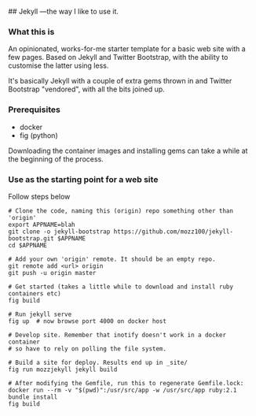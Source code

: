 ## Jekyll
—the way I like to use it.

### What this is
An opinionated, works-for-me starter template for a basic web site with a few pages.
Based on Jekyll and Twitter Bootstrap, with the ability to customise the latter using less.

It's basically Jekyll with a couple of extra gems thrown in and Twitter Bootstrap
"vendored", with all the bits joined up.

### Prerequisites
* docker
* fig (python)

Downloading the container images and installing gems can take a while at the beginning of the process.

### Use as the starting point for a web site
Follow steps below

````
# Clone the code, naming this (origin) repo something other than 'origin'
export APPNAME=blah
git clone -o jekyll-bootstrap https://github.com/mozz100/jekyll-bootstrap.git $APPNAME
cd $APPNAME

# Add your own 'origin' remote. It should be an empty repo.
git remote add <url> origin
git push -u origin master

# Get started (takes a little while to download and install ruby containers etc)
fig build

# Run jekyll serve
fig up  # now browse port 4000 on docker host

# Develop site. Remember that inotify doesn't work in a docker container
# so have to rely on polling the file system.

# Build a site for deploy. Results end up in _site/
fig run mozzjekyll jekyll build

# After modifying the Gemfile, run this to regenerate Gemfile.lock:
docker run --rm -v "$(pwd)":/usr/src/app -w /usr/src/app ruby:2.1 bundle install
fig build

````
